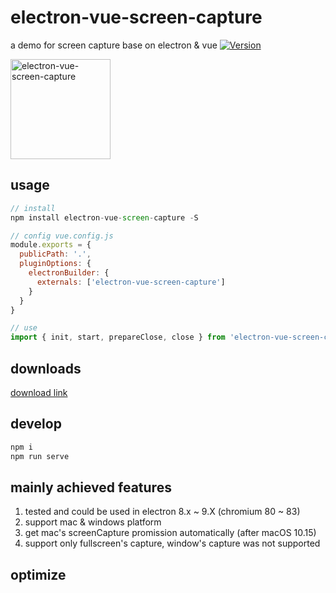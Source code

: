 # electron-vue-screen-capture
a demo for screen capture base on electron & vue
<a href="https://www.npmjs.com/package/web-node-server"><img src="https://img.shields.io/npm/v/electron-vue-screen-capture.svg?sanitize=true" alt="Version"></a>
<div>
<img src="https://raw.githubusercontent.com/youngerheart/electron-vue-screen-capture/master/static/screenCapture.png" title="electron-vue-screen-capture" width="160px">
</div>

## usage
```js
// install
npm install electron-vue-screen-capture -S

// config vue.config.js
module.exports = {
  publicPath: '.',
  pluginOptions: {
    electronBuilder: {
      externals: ['electron-vue-screen-capture']
    }
  }
}

// use
import { init, start, prepareClose, close } from 'electron-vue-screen-capture/src/main/modules/screenCapture.js'
```

## downloads
[download link](https://github.com/youngerheart/electron-vue-screen-capture/releases)

## develop
```js
npm i
npm run serve
```

## mainly achieved features

1. tested and could be used in electron 8.x ~ 9.X (chromium 80 ~ 83)
2. support mac & windows platform
3. get mac's screenCapture promission automatically (after macOS 10.15)
4. support only fullscreen's capture, window's capture was not supported

## optimize
